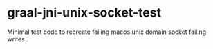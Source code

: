 # graal-jni-unix-socket-test
Minimal test code to recreate failing macos unix domain socket failing writes
